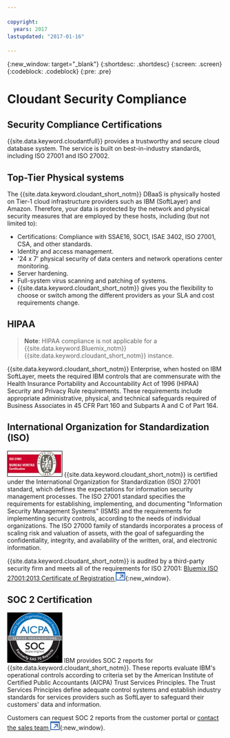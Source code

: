 ```yaml
---

copyright:
  years: 2017
lastupdated: "2017-01-16"

---
```


{:new_window: target="_blank"}
{:shortdesc: .shortdesc}
{:screen: .screen}
{:codeblock: .codeblock}
{:pre: .pre}

<!-- Acrolinx: 2017-01-16 -->

# Cloudant Security Compliance

## Security Compliance Certifications

{{site.data.keyword.cloudantfull}} provides a trustworthy and secure cloud database system.
The service is built on best-in-industry standards,
including ISO 27001 and ISO 27002.

## Top-Tier Physical systems

The {{site.data.keyword.cloudant_short_notm}} DBaaS is physically hosted
on Tier-1 cloud infrastructure providers such as IBM (SoftLayer) and Amazon.
Therefore,
your data is protected by the network and physical security measures that are employed by these hosts,
including (but not limited to):

-   Certifications: Compliance with SSAE16, SOC1, ISAE 3402, ISO 27001, CSA, and other standards.
-	Identity and access management.
-	'24 x 7' physical security of data centers and network operations center monitoring.
-	Server hardening.
-	Full-system virus scanning and patching of systems.
-	{{site.data.keyword.cloudant_short_notm}} gives you the flexibility to choose or switch
    among the different providers as your SLA and cost requirements change.

## HIPAA

>   **Note**: HIPAA compliance is not applicable for a {{site.data.keyword.Bluemix_notm}} {{site.data.keyword.cloudant_short_notm}} instance.

{{site.data.keyword.cloudant_short_notm}} Enterprise,
when hosted on IBM SoftLayer,
meets the required IBM controls that are commensurate with
the Health Insurance Portability and Accountability Act of 1996 (HIPAA) Security and Privacy Rule requirements.
These requirements include appropriate administrative,
physical,
and technical safeguards required of Business Associates in 45 CFR Part 160 and Subparts A and C of Part 164.

## International Organization for Standardization (ISO)

![BV certification logo](../basics/images/BV_Certification_ISO27001.jpg)
{{site.data.keyword.cloudant_short_notm}} is certified under
the International Organization for Standardization (ISO) 27001 standard,
which defines the expectations for information security management processes.
The ISO 27001 standard specifies the requirements for establishing,
implementing,
and documenting "Information Security Management Systems" (ISMS)
and the requirements for implementing security controls,
according to the needs of individual organizations.
The ISO 27000 family of standards incorporates a process of scaling risk and valuation of assets,
with the goal of safeguarding the confidentiality,
integrity,
and availability of the written,
oral,
and electronic information.

{{site.data.keyword.cloudant_short_notm}} is audited by a third-party security firm
and meets all of the requirements for ISO 27001:
[Bluemix ISO 27001:2013 Certificate of Registration ![External link icon](../images/launch-glyph.svg "External link icon")](ftp://public.dhe.ibm.com/cloud/bluemix/compliance/Bluemix_ISO27K1_WWCert_2016.pdf){:new_window}.

## SOC 2 Certification

![SOC 2 certification](../basics/images/SOC-Service-Org_B_Marks_2c_Web.jpg)
IBM provides SOC 2 reports for {{site.data.keyword.cloudant_short_notm}}.
These reports evaluate IBM's operational controls according to criteria
set by the American Institute of Certified Public Accountants (AICPA) Trust Services Principles.
The Trust Services Principles define adequate control systems and establish industry standards
for services providers such as SoftLayer to safeguard their customers' data and information.

Customers can request SOC 2 reports from the customer portal
or [contact the sales team ![External link icon](../images/launch-glyph.svg "External link icon")](https://cloudant.com/history/contact-us/){:new_window}.
